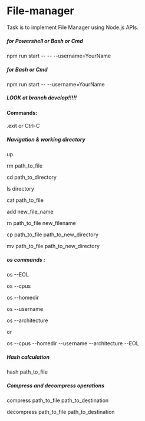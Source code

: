 # File-manager
 Task is to implement File Manager using Node.js APIs.
 
 ##### for Powershell or Bash or Cmd
 npm run start -- -- --username=YourName 

 ##### for Bash or Cmd
 npm run start -- --username=YourName  

##### LOOK at branch develop!!!!!

#### Commands:

 .exit  or Ctrl-C

 ##### Navigation & working directory

 up

 rm path_to_file

 cd path_to_directory

 ls directory

 cat path_to_file

 add new_file_name

 rn path_to_file new_filename

 cp path_to_file path_to_new_directory

 mv path_to_file path_to_new_directory

 ##### os commands : 

 os --EOL

 os --cpus

 os --homedir

 os --username

 os --architecture

 or 

 os --cpus --homedir --username --architecture --EOL
 
 ##### Hash calculation
 
 hash path_to_file

 ##### Compress and decompress operations
 
 compress path_to_file path_to_destination

 decompress path_to_file path_to_destination

